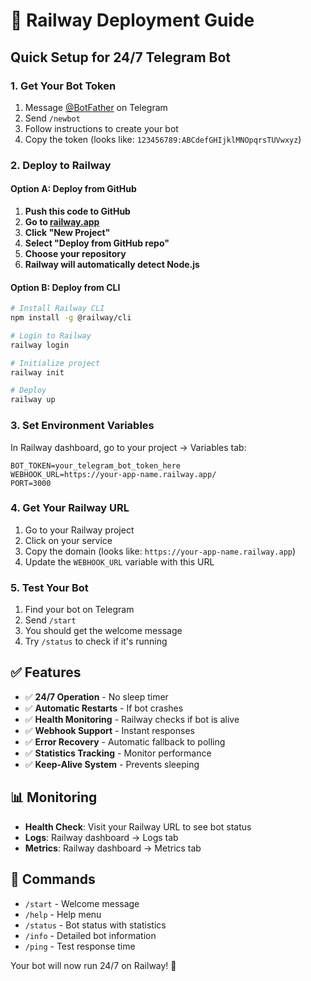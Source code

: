 # 🚀 Railway Deployment Guide

## Quick Setup for 24/7 Telegram Bot

### 1. Get Your Bot Token
1. Message [@BotFather](https://t.me/botfather) on Telegram
2. Send `/newbot`
3. Follow instructions to create your bot
4. Copy the token (looks like: `123456789:ABCdefGHIjklMNOpqrsTUVwxyz`)

### 2. Deploy to Railway

#### Option A: Deploy from GitHub
1. **Push this code to GitHub**
2. **Go to [railway.app](https://railway.app)**
3. **Click "New Project"**
4. **Select "Deploy from GitHub repo"**
5. **Choose your repository**
6. **Railway will automatically detect Node.js**

#### Option B: Deploy from CLI
```bash
# Install Railway CLI
npm install -g @railway/cli

# Login to Railway
railway login

# Initialize project
railway init

# Deploy
railway up
```

### 3. Set Environment Variables
In Railway dashboard, go to your project → Variables tab:

```env
BOT_TOKEN=your_telegram_bot_token_here
WEBHOOK_URL=https://your-app-name.railway.app/
PORT=3000
```

### 4. Get Your Railway URL
1. Go to your Railway project
2. Click on your service
3. Copy the domain (looks like: `https://your-app-name.railway.app`)
4. Update the `WEBHOOK_URL` variable with this URL

### 5. Test Your Bot
1. Find your bot on Telegram
2. Send `/start`
3. You should get the welcome message
4. Try `/status` to check if it's running

## ✅ Features
- ✅ **24/7 Operation** - No sleep timer
- ✅ **Automatic Restarts** - If bot crashes
- ✅ **Health Monitoring** - Railway checks if bot is alive
- ✅ **Webhook Support** - Instant responses
- ✅ **Error Recovery** - Automatic fallback to polling
- ✅ **Statistics Tracking** - Monitor performance
- ✅ **Keep-Alive System** - Prevents sleeping

## 📊 Monitoring
- **Health Check**: Visit your Railway URL to see bot status
- **Logs**: Railway dashboard → Logs tab
- **Metrics**: Railway dashboard → Metrics tab

## 🔧 Commands
- `/start` - Welcome message
- `/help` - Help menu
- `/status` - Bot status with statistics
- `/info` - Detailed bot information
- `/ping` - Test response time

Your bot will now run 24/7 on Railway! 🎉 